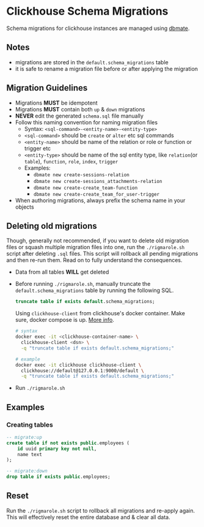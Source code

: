 # Clickhouse Schema Migrations

Schema migrations for clickhouse instances are managed using [dbmate](https://github.com/amacneil/dbmate).

## Notes

- migrations are stored in the `default.schema_migrations` table
- it is safe to rename a migration file before or after applying the migration

## Migration Guidelines

- Migrations **MUST** be idempotent
- Migrations **MUST** contain both `up` &amp; `down` migrations
- **NEVER** edit the generated `schema.sql` file manually
- Follow this naming convention for naming migration files
  - Syntax: `<sql-command>-<entity-name>-<entity-type>`
  - `<sql-command>` should be `create` or `alter` etc sql commands
  - `<entity-name>` should be name of the relation or role or function or trigger etc
  - `<entity-type>` should be name of the sql entity type, like `relation`(or `table`), `function`, `role`, `index`, `trigger`
  - Examples:
    - `dbmate new create-sessions-relation`
    - `dbmate new create-sessions_attachments-relation`
    - `dbmate new create-create_team-function`
    - `dbmate new create-create_team_for_user-trigger`
- When authoring migrations, always prefix the schema name in your objects

## Deleting old migrations

Though, generally not recommended, if you want to delete old migration files or squash multiple migration files into one, run the `./rigmarole.sh` script after deleting `.sql` files. This script will rollback all pending migrations and then re-run them. Read on to fully understand the consequences.

* Data from all tables **WILL** get deleted
* Before running `./rigmarole.sh`, manually truncate the `default.schema_migrations` table by running the following SQL.
  
  ```sql
  truncate table if exists default.schema_migrations;
  ```

  Using `clickhouse-client` from clickhouse's docker container. Make sure, docker compose is up. [More info](../README.md).
  

  ```sh
  # syntax
  docker exec -it <clickhouse-container-name> \
    clickhouse-client <dsn> \
    -q "truncate table if exists default.schema_migrations;"

  # example
  docker exec -it clickhouse clickhouse-client \
    clickhouse://default@127.0.0.1:9000/default \
    -q "truncate table if exists default.schema_migrations;"
  ```

* Run `./rigmarole.sh`

## Examples

### Creating tables

```sql
-- migrate:up
create table if not exists public.employees (
    id uuid primary key not null,
    name text
);

-- migrate:down
drop table if exists public.employees;
```

## Reset

Run the `./rigmarole.sh` script to rollback all migrations and re-apply again. This will effectively reset the entire database and &amp; clear all data.